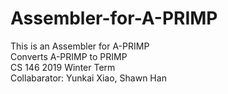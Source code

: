 # Assembler-for-A-PRIMP
This is an Assembler for A-PRIMP<br />
Converts A-PRIMP to PRIMP<br />
CS 146 2019 Winter Term<br />
Collabarator: Yunkai Xiao, Shawn Han<br />

